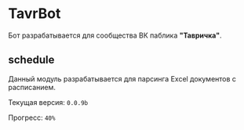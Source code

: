 # TavrBot
Бот разрабатывается для сообщества ВК паблика **"Тавричка"**.

## schedule
Данный модуль разрабатывается для парсинга Excel документов с расписанием. 

Текущая версия: `0.0.9b`

Прогресс: `40%`
